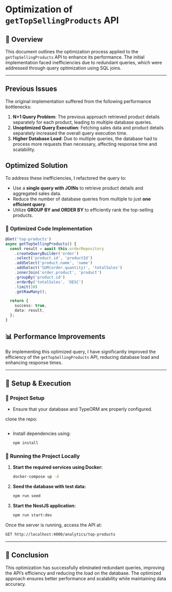 # Optimization of `getTopSellingProducts` API

## 📌 Overview
This document outlines the optimization process applied to the `getTopSellingProducts` API to enhance its performance. The initial implementation faced inefficiencies due to redundant queries, which were addressed through query optimization using SQL joins.

---

## **Previous Issues**

The original implementation suffered from the following performance bottlenecks:

1. **N+1 Query Problem**: The previous approach retrieved product details separately for each product, leading to multiple database queries.
2. **Unoptimized Query Execution**: Fetching sales data and product details separately increased the overall query execution time.
3. **Higher Database Load**: Due to multiple queries, the database had to process more requests than necessary, affecting response time and scalability.


## **Optimized Solution**

To address these inefficiencies, I refactored the query to:

- Use a **single query with JOINs** to retrieve product details and aggregated sales data.
- Reduce the number of database queries from multiple to just **one efficient query**.
- Utilize **GROUP BY and ORDER BY** to efficiently rank the top-selling products.

### **🔹 Optimized Code Implementation**
```typescript
@Get('top-products')
async getTopSellingProducts() {
  const result = await this.orderRepository
    .createQueryBuilder('order')
    .select('product.id', 'productId')
    .addSelect('product.name', 'name')
    .addSelect('SUM(order.quantity)', 'totalSales')
    .innerJoin('order.product', 'product')
    .groupBy('product.id')
    .orderBy('totalSales', 'DESC')
    .limit(10)
    .getRawMany();

  return {
    success: true,
    data: result,
  };
}
```


## 📊 **Performance Improvements**

By implementing this optimized query, I have significantly improved the efficiency of the `getTopSellingProducts` API, reducing database load and enhancing response times.

---

## 📌 **Setup & Execution**

### **🔹 Project Setup**
- Ensure that your database and TypeORM are properly configured.

clone the repo:
  ```bash

  ```
- Install dependencies using:
  ```bash
  npm install
  ```

### **🔹 Running the Project Locally**
1. **Start the required services using Docker:**
   ```bash
   docker-compose up -d
   ```
2. **Seed the database with test data:**
   ```bash
   npm run seed
   ```
3. **Start the NestJS application:**
   ```bash
   npm run start:dev
   ```

Once the server is running, access the API at:
```bash
GET http://localhost:4000/analytics/top-products
```

---

## 📌 **Conclusion**
This optimization has successfully eliminated redundant queries, improving the API’s efficiency and reducing the load on the database. The optimized approach ensures better performance and scalability while maintaining data accuracy.
